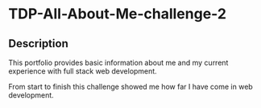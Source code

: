 # TDP-All-About-Me-challenge-2
## Description 
This portfolio provides basic information about me and my current experience with full stack web development.

From start to finish this challenge showed me how far I have come in web development.

